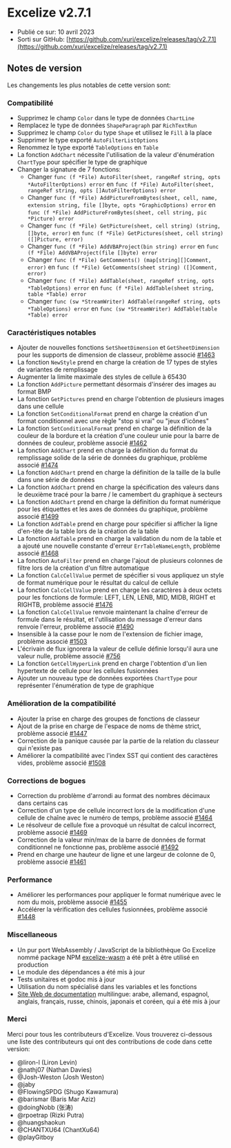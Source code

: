 # Excelize v2.7.1

* Publié ce sur: 10 avril 2023
* Sorti sur GitHub: [https://github.com/xuri/excelize/releases/tag/v2.7.1](https://github.com/xuri/excelize/releases/tag/v2.7.1)

## Notes de version

Les changements les plus notables de cette version sont:

### Compatibilité

* Supprimez le champ `Color` dans le type de données `ChartLine`
* Remplacez le type de données `ShapeParagraph` par `RichTextRun`
* Supprimez le champ `Color` du type `Shape` et utilisez le `Fill` à la place
* Supprimer le type exporté `AutoFilterListOptions`
* Renommez le type exporté `TableOptions` en `Table`
* La fonction `AddChart` nécessite l'utilisation de la valeur d'énumération `ChartType` pour spécifier le type de graphique
* Changer la signature de 7 fonctions:
  * Changer `func (f *File) AutoFilter(sheet, rangeRef string, opts *AutoFilterOptions) error` en `func (f *File) AutoFilter(sheet, rangeRef string, opts []AutoFilterOptions) error`
  * Changer `func (f *File) AddPictureFromBytes(sheet, cell, name, extension string, file []byte, opts *GraphicOptions) error` en `func (f *File) AddPictureFromBytes(sheet, cell string, pic *Picture) error`
  * Changer `func (f *File) GetPicture(sheet, cell string) (string, []byte, error)` en `func (f *File) GetPictures(sheet, cell string) ([]Picture, error)`
  * Changer `func (f *File) AddVBAProject(bin string) error` en `func (f *File) AddVBAProject(file []byte) error`
  * Changer `func (f *File) GetComments() (map[string][]Comment, error)` en `func (f *File) GetComments(sheet string) ([]Comment, error)`
  * Changer `func (f *File) AddTable(sheet, rangeRef string, opts *TableOptions) error` en `func (f *File) AddTable(sheet string, table *Table) error`
  * Changer `func (sw *StreamWriter) AddTable(rangeRef string, opts *TableOptions) error` en `func (sw *StreamWriter) AddTable(table *Table) error`

### Caractéristiques notables

* Ajouter de nouvelles fonctions `SetSheetDimension` et `GetSheetDimension` pour les supports de dimension de classeur, problème associé [#1463](https://github.com/xuri/excelize/issues/1463)
* La fonction `NewStyle` prend en charge la création de 17 types de styles de variantes de remplissage
* Augmenter la limite maximale des styles de cellule à 65430
* La fonction `AddPicture` permettant désormais d'insérer des images au format BMP
* La fonction `GetPictures` prend en charge l'obtention de plusieurs images dans une cellule
* La fonction `SetConditionalFormat` prend en charge la création d'un format conditionnel avec une règle "stop si vrai" ou "jeux d'icônes"
* La fonction `SetConditionalFormat` prend en charge la définition de la couleur de la bordure et la création d'une couleur unie pour la barre de données de couleur, problème associé [#1462](https://github.com/xuri/excelize/issues/1462)
* La fonction `AddChart` prend en charge la définition du format du remplissage solide de la série de données du graphique, problème associé [#1474](https://github.com/xuri/excelize/issues/1474)
* La fonction `AddChart` prend en charge la définition de la taille de la bulle dans une série de données
* La fonction `AddChart` prend en charge la spécification des valeurs dans le deuxième tracé pour la barre / le camembert du graphique à secteurs
* La fonction `AddChart` prend en charge la définition du format numérique pour les étiquettes et les axes de données du graphique, problème associé [#1499](https://github.com/xuri/excelize/issues/1499)
* La fonction `AddTable` prend en charge pour spécifier si afficher la ligne d'en-tête de la table lors de la création de la table
* La fonction `AddTable` prend en charge la validation du nom de la table et a ajouté une nouvelle constante d'erreur `ErrTableNameLength`, problème associé [#1468](https://github.com/xuri/excelize/issues/1468)
* La fonction `AutoFilter` prend en charge l'ajout de plusieurs colonnes de filtre lors de la création d'un filtre automatique
* La fonction `CalcCellValue` permet de spécifier si vous appliquez un style de format numérique pour le résultat du calcul de cellule
* La fonction `CalcCellValue` prend en charge les caractères à deux octets pour les fonctions de formule: LEFT, LEN, LENB, MID, MIDB, RIGHT et RIGHTB, problème associé [#1476](https://github.com/xuri/excelize/issues/1476)
* La fonction `CalcCellValue` renvoie maintenant la chaîne d'erreur de formule dans le résultat, et l'utilisation du message d'erreur dans renvoie l'erreur, problème associé [#1490](https://github.com/xuri/excelize/issues/1490)
* Insensible à la casse pour le nom de l'extension de fichier image, problème associé [#1503](https://github.com/xuri/excelize/issues/1503)
* L'écrivain de flux ignorera la valeur de cellule définie lorsqu'il aura une valeur nulle, problème associé [#756](https://github.com/xuri/excelize/issues/756)
* La fonction `GetCellHyperLink` prend en charge l'obtention d'un lien hypertexte de cellule pour les cellules fusionnées
* Ajouter un nouveau type de données exportées `ChartType` pour représenter l'énumération de type de graphique

### Amélioration de la compatibilité

* Ajouter la prise en charge des groupes de fonctions de classeur
* Ajout de la prise en charge de l'espace de noms de thème strict, problème associé [#1447](https://github.com/xuri/excelize/issues/1447)
* Correction de la panique causée par la partie de la relation du classeur qui n'existe pas
* Améliorer la compatibilité avec l'index SST qui contient des caractères vides, problème associé [#1508](https://github.com/xuri/excelize/issues/1508)

### Corrections de bogues

* Correction du problème d'arrondi au format des nombres décimaux dans certains cas
* Correction d'un type de cellule incorrect lors de la modification d'une cellule de chaîne avec le numéro de temps, problème associé [#1464](https://github.com/xuri/excelize/issues/1464)
* Le résolveur de cellule fixe a provoqué un résultat de calcul incorrect, problème associé [#1469](https://github.com/xuri/excelize/issues/1469)
* Correction de la valeur min/max de la barre de données de format conditionnel ne fonctionne pas, problème associé [#1492](https://github.com/xuri/excelize/issues/1492)
* Prend en charge une hauteur de ligne et une largeur de colonne de 0, problème associé [#1461](https://github.com/xuri/excelize/issues/1461)

### Performance

* Améliorer les performances pour appliquer le format numérique avec le nom du mois, problème associé [#1455](https://github.com/xuri/excelize/issues/1455)
* Accélérer la vérification des cellules fusionnées, problème associé [#1448](https://github.com/xuri/excelize/issues/1448)

### Miscellaneous

* Un pur port WebAssembly / JavaScript de la bibliothèque Go Excelize nommé package NPM [excelize-wasm](https://github.com/xuri/excelize-wasm) a été prêt à être utilisé en production
* Le module des dépendances a été mis à jour
* Tests unitaires et godoc mis à jour
* Utilisation du nom spécialisé dans les variables et les fonctions
* [Site Web de documentation](https://xuri.me/excelize) multilingue: arabe, allemand, espagnol, anglais, français, russe, chinois, japonais et coréen, qui a été mis à jour

### Merci

Merci pour tous les contributeurs d'Excelize. Vous trouverez ci-dessous une liste des contributeurs qui ont des contributions de code dans cette version:

* @liron-l (Liron Levin)
* @nathj07 (Nathan Davies)
* @Josh-Weston (Josh Weston)
* @jaby
* @FlowingSPDG (Shugo Kawamura)
* @barismar (Baris Mar Aziz)
* @doingNobb (张涛)
* @rpoetrap (Rizki Putra)
* @huangshaokun
* @CHANTXU64 (ChantXu64)
* @playGitboy
